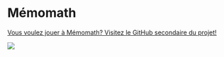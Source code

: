 # Mémomath
[Vous voulez jouer à Mémomath? Visitez le GitHub secondaire du projet!](https://github.com/SamyPouf/memomath-build)

![](https://github.com/SamyPouf/memomath/blob/master/LOGO.jpeg)
